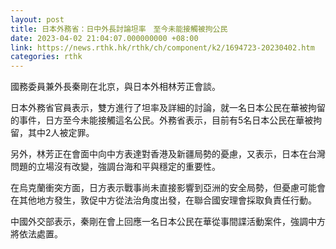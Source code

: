```yaml
---
layout: post
title: 日本外務省：日中外長討論坦率　至今未能接觸被拘公民
date: 2023-04-02 21:04:07.000000000 +08:00
link: https://news.rthk.hk/rthk/ch/component/k2/1694723-20230402.htm
categories: rthk
---
```


國務委員兼外長秦剛在北京，與日本外相林芳正會談。

日本外務省官員表示，雙方進行了坦率及詳細的討論，就一名日本公民在華被拘留的事件，日方至今未能接觸這名公民。外務省表示，目前有5名日本公民在華被拘留，其中2人被定罪。

另外，林芳正在會面中向中方表達對香港及新疆局勢的憂慮，又表示，日本在台灣問題的立場沒有改變，強調台海和平與穩定的重要性。

在烏克蘭衝突方面，日方表示戰事尚未直接影響到亞洲的安全局勢，但憂慮可能會在其他地方發生，敦促中方從法治角度出發，在聯合國安理會採取負責任行動。

中國外交部表示，秦剛在會上回應一名日本公民在華從事間諜活動案件，強調中方將依法處置。
